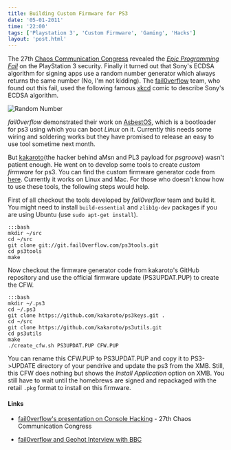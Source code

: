 ```yaml
---
title: Building Custom Firmware for PS3
date: '05-01-2011'
time: '22:00'
tags: ['Playstation 3', 'Custom Firmware', 'Gaming', 'Hacks']
layout: 'post.html'
---
```


The 27th [Chaos Communication Congress](http://events.ccc.de/congress/2010/wiki/Welcome) revealed the [*Epic Programming Fail*](http://www.engadget.com/2010/12/29/hackers-obtain-ps3-private-cryptography-key-due-to-epic-programm/) on the PlayStation 3 security. Finally it turned  out that Sony's ECDSA algorithm for signing apps use a random number generator which always returns the same number (No, I'm not kidding). The [fail0verflow](http://fail0verflow.com) team, who found out this fail, used the following famous [xkcd](http://xkcd.com) comic to describe Sony's ECDSA algorithm.

![Random Number](http://imgs.xkcd.com/comics/random_number.png)

*fail0verflow* demonstrated their work on [AsbestOS](http://marcansoft.com/blog/2010/10/asbestos-running-linux-as-gameos/), which is a bootloader for ps3 using which you can boot *Linux* on it. Currently this needs some wiring and soldering works but they have promised to release an easy to use tool sometime next month.

But [kakaroto](https://github.com/kakaroto)(the hacker behind aMsn and PL3 payload for *psgroove*) wasn't patient enough. He went on to develop some tools to create *custom firmware* for ps3. You can find the custom firmware generator code from [here](https://github.com/kakaroto/ps3utils). Currently it works on Linux and Mac. For those who doesn't know how to use these tools, the following steps would help.

First of all checkout the tools developed by *fail0verflow* team and build it. You might need to install `build-essential` and `zlib1g-dev` packages if you are using Ubuntu (use `sudo apt-get install`).

	:::bash
	mkdir ~/src
	cd ~/src
	git clone git://git.fail0verflow.com/ps3tools.git
	cd ps3tools
	make

Now checkout the firmware generator code from kakaroto's GitHub repository and use the official firmware update (PS3UPDAT.PUP) to create the CFW.

	:::bash
	mkdir ~/.ps3
	cd ~/.ps3
	git clone https://github.com/kakaroto/ps3keys.git .
	cd ~/src
	git clone https://github.com/kakaroto/ps3utils.git
	cd ps3utils
	make
	./create_cfw.sh PS3UPDAT.PUP CFW.PUP

You can rename this CFW.PUP to PS3UPDAT.PUP and copy it to PS3->UPDATE directory of your pendrive and update the ps3 from the XMB. Still, this CFW does nothing but shows the *Install Application* option on XMB. You still have to wait until the homebrews are signed and repackaged with the retail `.pkg` format to install on this firmware.

#### Links ####

* [fail0verflow's presentation on Console Hacking](http://events.ccc.de/congress/2010/Fahrplan/attachments/1780_27c3_console_hacking_2010.pdf) - 27th Chaos Communication Congress

* [fail0verflow and Geohot Interview with BBC](http://www.bbc.co.uk/news/technology-12116051)
